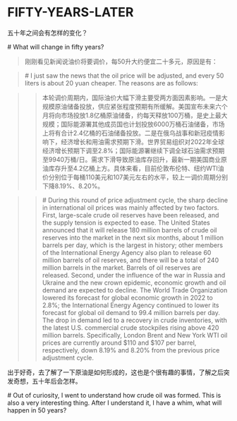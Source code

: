 # FIFTY-YEARS-LATER
五十年之间会有怎样的变化？  

\# What will change in fifty years?

> 刚刚看见新闻说油价将要调价，每50升大约便宜二十多元，原因是有：

> \# I just saw the news that the oil price will be adjusted, and every 50 liters is about 20 yuan cheaper. The reasons are as follows:


> > 本轮调价周期内，国际油价大幅下滑主要受两方面因素影响。一是大规模原油储备投放，供应紧张程度预期有所缓解。美国宣布未来六个月将向市场投放1.8亿桶原油储备，约每天释放100万桶，是史上最大规模；国际能源署其他成员国也计划投放6000万桶石油储备，市场上将有合计2.4亿桶的石油储备投放。二是在俄乌战事和新冠疫情影响下，经济增长和用油需求预期下滑。世界贸易组织对2022年全球经济增长预期下调至2.8%；国际能源署继续下调全球石油需求预期至9940万桶/日。需求下滑导致原油库存回升，最新一期美国商业原油库存升至4.2亿桶上方。具体来看，目前伦敦布伦特、纽约WTI油价分别位于每桶110美元和107美元左右的水平，较上一调价周期分别下降8.19%、8.20%。

> > \# During this round of price adjustment cycle, the sharp decline in international oil prices was mainly affected by two factors. First, large-scale crude oil reserves have been released, and the supply tension is expected to ease. The United States announced that it will release 180 million barrels of crude oil reserves into the market in the next six months, about 1 million barrels per day, which is the largest in history; other members of the International Energy Agency also plan to release 60 million barrels of oil reserves, and there will be a total of 240 million barrels in the market. Barrels of oil reserves are released. Second, under the influence of the war in Russia and Ukraine and the new crown epidemic, economic growth and oil demand are expected to decline. The World Trade Organization lowered its forecast for global economic growth in 2022 to 2.8%; the International Energy Agency continued to lower its forecast for global oil demand to 99.4 million barrels per day. The drop in demand led to a recovery in crude inventories, with the latest U.S. commercial crude stockpiles rising above 420 million barrels. Specifically, London Brent and New York WTI oil prices are currently around $110 and $107 per barrel, respectively, down 8.19% and 8.20% from the previous price adjustment cycle.

出于好奇，去了解了一下原油是如何形成的，这也是个很有趣的事情，了解之后突发奇想，五十年后会怎样。

\# Out of curiosity, I went to understand how crude oil was formed. This is also a very interesting thing. After I understand it, I have a whim, what will happen in 50 years?